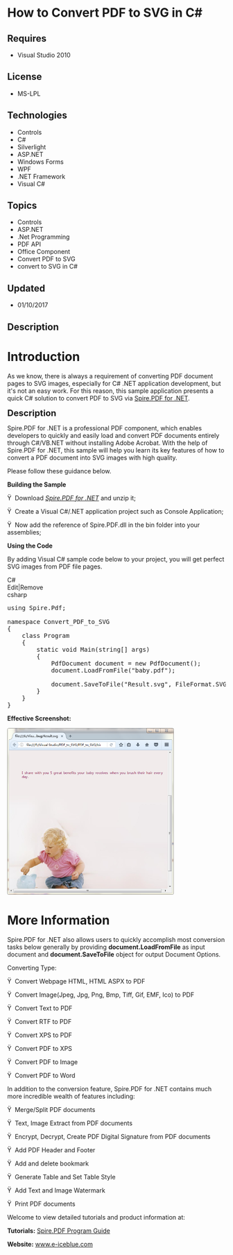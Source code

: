 # How to Convert PDF to SVG in C#
## Requires
- Visual Studio 2010
## License
- MS-LPL
## Technologies
- Controls
- C#
- Silverlight
- ASP.NET
- Windows Forms
- WPF
- .NET Framework
- Visual C#
## Topics
- Controls
- ASP.NET
- .Net Programming
- PDF API
- Office Component
- Convert PDF to SVG
- convert to SVG in C#
## Updated
- 01/10/2017
## Description

<h1>Introduction</h1>
<p>As we know, there is always a requirement of converting PDF document pages to SVG images, especially for C# .NET application development, but it's not an easy work. For this reason, this sample application presents a quick C# solution to convert PDF to SVG
 via <a href="https://www.e-iceblue.com/Introduce/pdf-for-net-introduce.html#.WHMqEn3JWBk">
Spire.PDF for .NET</a>.</p>
<p><span style="font-size:20px; font-weight:bold">Description</span></p>
<p>Spire.PDF for .NET is a professional PDF component, which enables developers to quickly and easily load and convert PDF documents entirely through C#/VB.NET without installing Adobe Acrobat. With the help of Spire.PDF for .NET, this sample will help you
 learn its key features of how to convert a PDF document into SVG images with high quality.</p>
<p>Please follow these guidance below.</p>
<p><strong>Building the Sample </strong></p>
<p>&Yuml;&nbsp; Download <em><a href="https://www.e-iceblue.com/Download/download-pdf-for-net-now.html">Spire.PDF for .NET</a>
</em>and unzip it;</p>
<p>&Yuml;&nbsp; Create a Visual C#/.NET application project such as Console Application;</p>
<p>&Yuml;&nbsp; Now add the reference of Spire.PDF.dll in the bin folder into your assemblies;</p>
<p><strong>Using the Code </strong></p>
<p>By adding Visual C# sample code below to your project, you will get perfect SVG images from PDF file pages.</p>
<div class="scriptcode">
<div class="pluginEditHolder" pluginCommand="mceScriptCode">
<div class="title"><span>C#</span></div>
<div class="pluginLinkHolder"><span class="pluginEditHolderLink">Edit</span>|<span class="pluginRemoveHolderLink">Remove</span></div>
<span class="hidden">csharp</span>

<div class="preview">
<pre class="csharp"><span class="cs__keyword">using</span>&nbsp;Spire.Pdf;&nbsp;&nbsp;&nbsp;&nbsp;&nbsp;&nbsp;&nbsp;
&nbsp;&nbsp;&nbsp;&nbsp;&nbsp;&nbsp;&nbsp;&nbsp;&nbsp;&nbsp;&nbsp;&nbsp;&nbsp;&nbsp;&nbsp;&nbsp;&nbsp;&nbsp;&nbsp;&nbsp;&nbsp;&nbsp;&nbsp;&nbsp;&nbsp;&nbsp;&nbsp;
<span class="cs__keyword">namespace</span>&nbsp;Convert_PDF_to_SVG&nbsp;
{&nbsp;
&nbsp;&nbsp;&nbsp;&nbsp;<span class="cs__keyword">class</span>&nbsp;Program&nbsp;
&nbsp;&nbsp;&nbsp;&nbsp;{&nbsp;
&nbsp;&nbsp;&nbsp;&nbsp;&nbsp;&nbsp;&nbsp;&nbsp;<span class="cs__keyword">static</span>&nbsp;<span class="cs__keyword">void</span>&nbsp;Main(<span class="cs__keyword">string</span>[]&nbsp;args)&nbsp;
&nbsp;&nbsp;&nbsp;&nbsp;&nbsp;&nbsp;&nbsp;&nbsp;{&nbsp;
&nbsp;&nbsp;&nbsp;&nbsp;&nbsp;&nbsp;&nbsp;&nbsp;&nbsp;&nbsp;&nbsp;&nbsp;PdfDocument&nbsp;document&nbsp;=&nbsp;<span class="cs__keyword">new</span>&nbsp;PdfDocument();&nbsp;
&nbsp;&nbsp;&nbsp;&nbsp;&nbsp;&nbsp;&nbsp;&nbsp;&nbsp;&nbsp;&nbsp;&nbsp;document.LoadFromFile(<span class="cs__string">&quot;baby.pdf&quot;</span>);&nbsp;
&nbsp;
&nbsp;&nbsp;&nbsp;&nbsp;&nbsp;&nbsp;&nbsp;&nbsp;&nbsp;&nbsp;&nbsp;&nbsp;document.SaveToFile(<span class="cs__string">&quot;Result.svg&quot;</span>,&nbsp;FileFormat.SVG);&nbsp;
&nbsp;&nbsp;&nbsp;&nbsp;&nbsp;&nbsp;&nbsp;&nbsp;}&nbsp;
&nbsp;&nbsp;&nbsp;&nbsp;}&nbsp;
}&nbsp;
</pre>
</div>
</div>
</div>
<p><strong>Effective Screenshot:</strong><strong></strong></p>
<p><img id="166905" src="166905-baby.png" alt="" width="384" height="384"></p>
<h1>More Information</h1>
<p>Spire.PDF for .NET also allows users to quickly accomplish most conversion tasks below generally by providing
<strong>document.LoadFromFile</strong> as input document and <strong>document.SaveToFile</strong> object for output Document Options.</p>
<p>Converting Type:</p>
<p>&Yuml;&nbsp; Convert Webpage HTML, HTML ASPX to PDF</p>
<p>&Yuml;&nbsp; Convert Image(Jpeg, Jpg, Png, Bmp, Tiff, Gif, EMF, Ico) to PDF</p>
<p>&Yuml;&nbsp; Convert Text to PDF</p>
<p>&Yuml;&nbsp; Convert RTF to PDF</p>
<p>&Yuml;&nbsp; Convert XPS to PDF</p>
<p>&Yuml;&nbsp; Convert PDF to XPS</p>
<p>&Yuml;&nbsp; Convert PDF to Image</p>
<p>&Yuml;&nbsp; Convert PDF to Word</p>
<p>In addition to the conversion feature, Spire.PDF for .NET contains much more incredible wealth of features including:</p>
<p>&Yuml;&nbsp; Merge/Split PDF documents</p>
<p>&Yuml;&nbsp; Text, Image Extract from PDF documents</p>
<p>&Yuml;&nbsp; Encrypt, Decrypt, Create PDF Digital Signature from PDF documents</p>
<p>&Yuml;&nbsp; Add PDF Header and Footer</p>
<p>&Yuml;&nbsp; Add and delete bookmark</p>
<p>&Yuml;&nbsp; Generate Table and Set Table Style</p>
<p>&Yuml;&nbsp; Add Text and Image Watermark</p>
<p>&Yuml;&nbsp; Print PDF documents</p>
<p>Welcome to view detailed tutorials and product information at:</p>
<p><strong>Tutorials:</strong> <a href="https://www.e-iceblue.com/Tutorials/Spire.PDF/Spire.PDF-Program-Guide/Spire.PDF-Program-Guide-Content.html">
Spire.PDF Program Guide</a></p>
<p><strong>Website:</strong> <a href="http://www.e-iceblue.com">www.e-iceblue.com</a></p>
